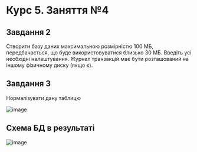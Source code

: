# Курс 5. Заняття №4

## Завдання 2
Створити базу даних максимальною розмірністю 100 МБ, передбачається, що буде використовуватися близько 30 МБ. Введіть усі необхідні налаштування. Журнал транзакцій має бути розташований на іншому фізичному диску (якщо є).

## Завдання 3
Нормалізувати дану таблицю

![image](https://github.com/user-attachments/assets/6a9311f6-2900-4708-aa9b-8ee2dceb6b3e)

## Схема БД в результаті
![image](https://github.com/user-attachments/assets/8212969f-08f5-4866-9745-0aefdc30d72d)
